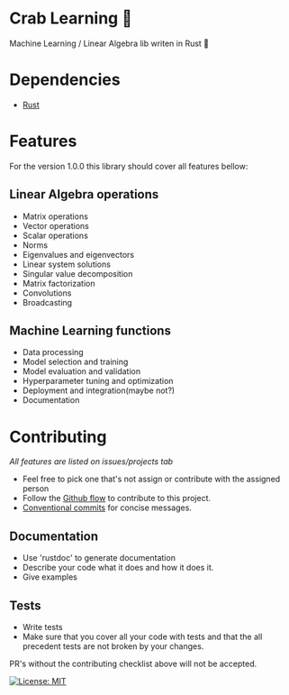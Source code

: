 # Crab Learning 🦀
Machine Learning / Linear Algebra lib writen in Rust 🦀

# Dependencies

 * [Rust](https://www.rust-lang.org/tools/install)

# Features

For the version 1.0.0 this library should cover all features bellow:

## Linear Algebra operations

* Matrix operations 
* Vector operations
* Scalar operations
* Norms
* Eigenvalues and eigenvectors
* Linear system solutions
* Singular value decomposition
* Matrix factorization
* Convolutions
* Broadcasting  

## Machine Learning functions
* Data processing
* Model selection and training
* Model evaluation and validation
* Hyperparameter tuning and optimization
* Deployment and integration(maybe not?)
* Documentation

# Contributing
 *All features are listed on issues/projects tab*
 * Feel free to pick one that's not assign or contribute with the assigned person
 * Follow the [Github flow](https://docs.github.com/en/get-started/quickstart/github-flow) to contribute to this project.
 * [Conventional commits](https://www.conventionalcommits.org/en/v1.0.0/) for concise messages.

## Documentation
* Use 'rustdoc' to generate documentation
* Describe your code what it does and how it does it.
* Give examples 

## Tests
* Write tests
* Make sure that you cover all your code with tests and that the all precedent tests are not broken by your changes.

PR's without the contributing checklist above will not be accepted. 

[![License: MIT](https://img.shields.io/badge/License-MIT-yellow.svg)](https://opensource.org/licenses/MIT)